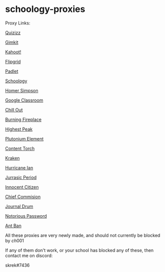 # schoology-proxies
Proxy Links:

[Quizizz](https://quizizz-com.herokuapp.com)

[Gimkit](https://gimkit-com.herokuapp.com)

[Kahoot!](https://kahoot-it1.herokuapp.com)

[Flipgrid](https://flipgrid-com.herokuapp.com)

[Padlet](https://padlet-com.herokuapp.com)

[Schoology](https://schoology-main.herokuapp.com)

[Homer Simpson](https://homer-simpson11.herokuapp.com)

[Google Classroom](https://classroom-googl3.herokuapp.com)

[Chill Out](https://chill-out-bro.herokuapp.com)

[Burning Fireplace](https://burning-fireplace.herokuapp.com/)

[Highest Peak](https://highest-peak.herokuapp.com/)

[Plutonium Element](https://plutonium-element.herokuapp.com/)

[Content Torch](https://content-torch.herokuapp.com/)

[Kraken](https://kraken-uv.herokuapp.com/)

[Hurricane Ian](https://hurricane-ian.herokuapp.com/)

[Jurrasic Period](https://jurrasic-period.herokuapp.com/)

[Innocent Citizen](https://innocent-citizen.herokuapp.com/)

[Chief Commision](https://chief-commision.herokuapp.com/)

[Journal Drum](https://journal-drum.herokuapp.com/)

[Notorious Password](https://notorious-password.herokuapp.com/)

[Ant Ban](https://ant-ban.herokuapp.com/)

All these proxies are very newly made, and should not currently be blocked by $ch001$

If any of them don't work, or your school has blocked any of these, then contact me on discord:

skrek#7436
